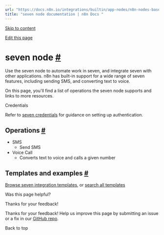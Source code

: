 ```yaml
---
url: "https://docs.n8n.io/integrations/builtin/app-nodes/n8n-nodes-base.sms77/"
title: "seven node documentation | n8n Docs "
---
```


[Skip to content](https://docs.n8n.io/integrations/builtin/app-nodes/n8n-nodes-base.sms77/#seven-node)

[Edit this page](https://github.com/n8n-io/n8n-docs/edit/main/docs/integrations/builtin/app-nodes/n8n-nodes-base.sms77.md "Edit this page")

# seven node [\#](https://docs.n8n.io/integrations/builtin/app-nodes/n8n-nodes-base.sms77/\#seven-node "Permanent link")

Use the seven node to automate work in seven, and integrate seven with other applications. n8n has built-in support for a wide range of seven features, including sending SMS, and converting text to voice.

On this page, you'll find a list of operations the seven node supports and links to more resources.

Credentials

Refer to [seven credentials](https://docs.n8n.io/integrations/builtin/credentials/sms77/) for guidance on setting up authentication.

## Operations [\#](https://docs.n8n.io/integrations/builtin/app-nodes/n8n-nodes-base.sms77/\#operations "Permanent link")

- SMS
  - Send SMS
- Voice Call
  - Converts text to voice and calls a given number

## Templates and examples [\#](https://docs.n8n.io/integrations/builtin/app-nodes/n8n-nodes-base.sms77/\#templates-and-examples "Permanent link")

[Browse seven integration templates](https://n8n.io/integrations/sms77/), or [search all templates](https://n8n.io/workflows/)

Was this page helpful?






Thanks for your feedback!






Thanks for your feedback! Help us improve this page by submitting an issue or a fix in our [GitHub repo](https://github.com/n8n-io/n8n-docs).


Back to top